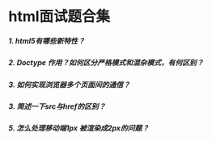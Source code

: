 # html面试题合集
##### 1. html5有哪些新特性？
##### 2. Doctype 作用？如何区分严格模式和混杂模式，有何区别？
##### 3. 如何实现浏览器多个页面间的通信？
##### 3. 简述一下src与href的区别？
##### 5. 怎么处理移动端1px 被渲染成2px的问题？